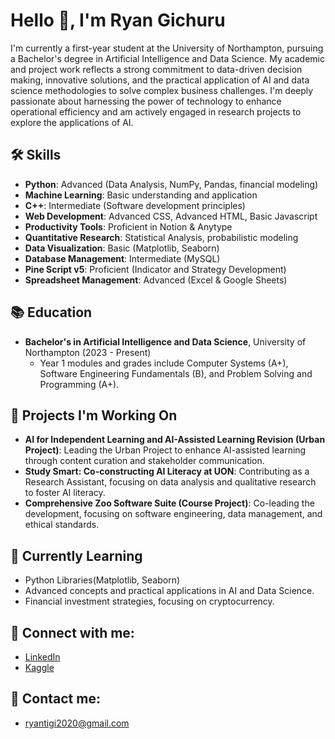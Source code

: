# Hello 👋, I'm Ryan Gichuru

I'm currently a first-year student at the University of Northampton, pursuing a Bachelor's degree in Artificial Intelligence and Data Science. My academic and project work reflects a strong commitment to data-driven decision making, innovative solutions, and the practical application of AI and data science methodologies to solve complex business challenges. I'm deeply passionate about harnessing the power of technology to enhance operational efficiency and am actively engaged in research projects to explore the applications of AI.

## 🛠 Skills
- **Python**: Advanced (Data Analysis, NumPy, Pandas, financial modeling)
- **Machine Learning**: Basic understanding and application
- **C++**: Intermediate (Software development principles)
- **Web Development**: Advanced CSS, Advanced HTML, Basic Javascript  
- **Productivity Tools**: Proficient in Notion & Anytype
- **Quantitative Research**: Statistical Analysis, probabilistic modeling
- **Data Visualization**: Basic (Matplotlib, Seaborn)
- **Database Management**: Intermediate (MySQL)
- **Pine Script v5**: Proficient (Indicator and Strategy Development)
- **Spreadsheet Management**: Advanced (Excel & Google Sheets)

## 📚 Education
- **Bachelor's in Artificial Intelligence and Data Science**, University of Northampton (2023 - Present)
  - Year 1 modules and grades include Computer Systems (A+), Software Engineering Fundamentals (B), and Problem Solving and Programming (A+).

## 🎯 Projects I'm Working On
- **AI for Independent Learning and AI-Assisted Learning Revision (Urban Project)**: Leading the Urban Project to enhance AI-assisted learning through content curation and stakeholder communication.
- **Study Smart: Co-constructing AI Literacy at UON**: Contributing as a Research Assistant, focusing on data analysis and qualitative research to foster AI literacy.
- **Comprehensive Zoo Software Suite (Course Project)**: Co-leading the development, focusing on software engineering, data management, and ethical standards.

## 🌱 Currently Learning
- Python Libraries(Matplotlib, Seaborn)
- Advanced concepts and practical applications in AI and Data Science.
- Financial investment strategies, focusing on cryptocurrency.

## 🔗 Connect with me:
- [LinkedIn](https://linkedin.com/in/ryan-gichuru-1bba671a8/)
- [Kaggle](https://www.kaggle.com/ryanmutiga)

## 📧 Contact me:
- ryantigi2020@gmail.com

